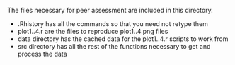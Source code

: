 The files necessary for peer assessment are included in this directory.

* .Rhistory has all the commands so that you need not retype them
* plot1..4.r are the files to reproduce plot1..4.png files
* data directory has the cached data for the plot1..4.r scripts to work from
* src directory has all the rest of the functions necessary to get and process the data

